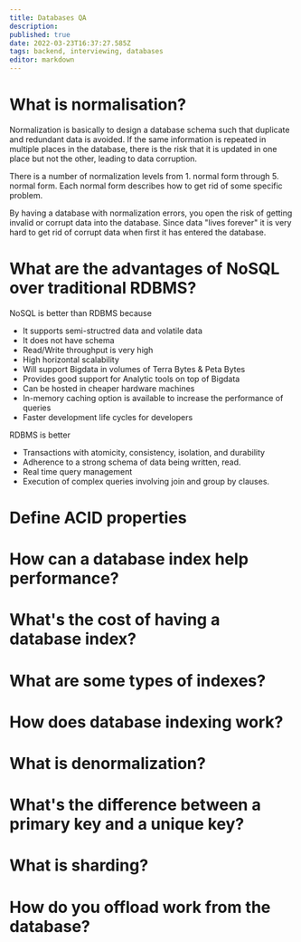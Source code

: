 ```yaml
---
title: Databases QA
description: 
published: true
date: 2022-03-23T16:37:27.585Z
tags: backend, interviewing, databases
editor: markdown
---
```


# What is normalisation?
Normalization is basically to design a database schema such that duplicate and redundant data is avoided. If the same information is repeated in multiple places in the database, there is the risk that it is updated in one place but not the other, leading to data corruption.

There is a number of normalization levels from 1. normal form through 5. normal form. Each normal form describes how to get rid of some specific problem.

By having a database with normalization errors, you open the risk of getting invalid or corrupt data into the database. Since data "lives forever" it is very hard to get rid of corrupt data when first it has entered the database.

# What are the advantages of NoSQL over traditional RDBMS?

NoSQL is better than RDBMS because
- It supports semi-structred data and volatile data
- It does not have schema
- Read/Write throughput is very high
- High horizontal scalability
- Will support Bigdata in volumes of Terra Bytes & Peta Bytes
- Provides good support for Analytic tools on top of Bigdata
- Can be hosted in cheaper hardware machines
- In-memory caching option is available to increase the performance of queries
- Faster development life cycles for developers

RDBMS is better 
- Transactions with atomicity, consistency, isolation, and durability
- Adherence to a strong schema of data being written, read.
- Real time query management
- Execution of complex queries involving join and group by clauses.

# Define ACID properties
# How can a database index help performance?
# What's the cost of having a database index?
# What are some types of indexes?
# How does database indexing work?
# What is denormalization?
# What's the difference between a primary key and a unique key?
# What is sharding?
# How do you offload work from the database?
